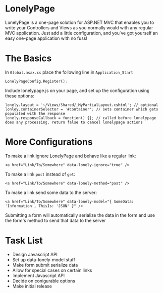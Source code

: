 LonelyPage
==========
LonelyPage is a one-page solution for ASP.NET MVC that enables you to write your Controllers and Views as you normally would with any regular MVC application.
Just add a little configuration, and you've got yourself an easy one-page application with no fuss!

The Basics
==========
In `Global.asax.cs` place the following line in `Application_Start`

```
LonelyPageConfig.Register();
```

Include lonelypage.js on your page, and set up the configuration using these options:

```
lonely.layout = '~/Views/Shared/_MyPartialLayout.cshtml'; // optional
lonley.containerSelector = '#container'; // sets container which gets populated with the response
lonely.responseCallback = function() {}; // called before lonelypage does any processing. return false to cancel lonelypage actions
```

More Configurations
===================
To make a link ignore LonelyPage and behave like a regular link:
```
<a href="Link/To/Somewhere" data-lonely-ignore="true" />
```

To make a link `post` instead of `get`:
```
<a href="Link/To/Somewhere" data-lonely-method="post" />
```

To make a link send some data to the server:
```
<a href="Link/To/Somewhere" data-lonely-model="{ SomeData: 'Information', ThisIs: 'JSON' }" />
```

Submitting a form will automatically serialize the data in the form and use the form's method to send that data to the server

Task List
=========
- Design Javascript API
- Set up data-lonely-model stuff
- Make form submit serialize data
- Allow for special cases on certain links
- Implement Javascript API
- Decide on conigurable options
- Make initial release

